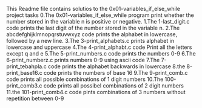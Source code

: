 This Readme file contains solutios to the 0x01-variables_if_else_while project tasks
0.The 0x01-variables_if_else_while program print whether the number stored in the variable n is positive or negative.
1.The 1-last_digit.c code prints the last digit of the number stored in the variable n.
2.The abcdefghijklmnopqrstuvwxyz code prints the alphabet in lowercase, followed by a new line.
3.The 3-print_alphabets.c prints alphabet in lowercase and uppercase
4.The 4-print_alphabt.c code Print all the letters except q and e
5.The 5-print_numbers.c code prints the numbers 0-9
6.The 6-print_numberz.c prints numbers 0-9 using ascii code
7.The 7-print_tebahpla.c code prints the alphabet backwards in lowercase
8.the 8-print_base16.c code prints the numbers of base 16
9.The 9-print_comb.c code prints all possible combinations of 1 digit numbers
10.The 100-print_comb3.c code prints all possibel combinations of 2 digit numbers
11.the 101-print_comb4.c code pints combinations of 3 numbers without repetition between 0-9